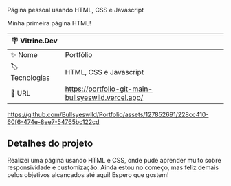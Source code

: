 Página pessoal usando HTML, CSS e Javascript

Minha primeira página HTML!

| :placard: Vitrine.Dev |     |
| -------------  | --- |
| :sparkles: Nome        | Portfólio
| :label: Tecnologias | HTML, CSS e Javascript
| :rocket: URL         | https://portfolio-git-main-bullsyeswild.vercel.app/


https://github.com/Bullsyeswild/Portfolio/assets/127852691/228cc410-60f6-474e-8ee7-54765bc122cd

## Detalhes do projeto

Realizei uma página usando HTML e CSS, onde pude aprender muito sobre responsividade e customização. Ainda estou no começo, mas feliz demais pelos objetivos alcançados até aqui! Espero que gostem!
